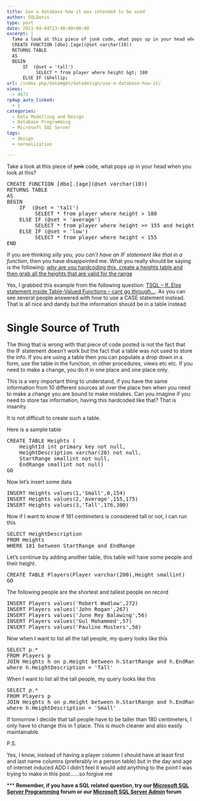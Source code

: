 ```yaml
---
title: Use a database how it was intended to be used
author: SQLDenis
type: post
date: 2011-04-04T23:40:00+00:00
excerpt: |
  Take a look at this piece of junk code, what pops up in your head when you look at this
  CREATE FUNCTION [dbo].[age](@set varchar(10))
  RETURNS TABLE
  AS
  BEGIN
      IF  (@set = 'tall')
           SELECT * from player where height &gt; 180
      ELSE IF (&hellip;
url: /index.php/datamgmt/datadesign/use-a-database-how-it/
views:
  - 4672
rp4wp_auto_linked:
  - 1
categories:
  - Data Modelling and Design
  - Database Programming
  - Microsoft SQL Server
tags:
  - design
  - normalization

---
```

Take a look at this piece of <del>junk</del> code, what pops up in your head when you look at this?

<pre>CREATE FUNCTION [dbo].[age](@set varchar(10))
RETURNS TABLE
AS
BEGIN
    IF  (@set = 'tall')
         SELECT * from player where height &gt; 180
    ELSE IF (@set = 'average')
         SELECT * from player where height &gt;= 155 and height <=175
    ELSE IF (@set = 'low')
         SELECT * from player where height < 155
END</pre>

If you are thinking _silly you, you can&#8217;t have an IF statement like that in a function_, then you have disappointed me. What you really should be saying is the following: [why are you hardcoding this, create a heights table and then grab all the heights that are valid for the range][1]

Yes, I grabbed this example from the following question: [TSQL &#8211; If..Else statement inside Table-Valued Functions &#8211; cant go through…][2]. As you can see several people answered with how to use a CASE statement instead. That is all nice and dandy but the information should be in a table instead

# Single Source of Truth

The thing that is wrong with that piece of code posted is not the fact that the IF statement doesn&#8217;t work but the fact that a table was not used to store the info. If you are using a table then you can populate a drop down in a form, use the table in the function, in other procedures, views etc etc. If you need to make a change, you do it in one place and one place only. 

This is a very important thing to understand, if you have the same information from 10 different sources all over the place hen when you need to make a change you are bound to make mistakes. Can you imagine if you need to store tax information, having this hardcoded like that? That is insanity.

It is not difficult to create such a table.
  
Here is a sample table

<pre>CREATE TABLE Heights (	
	HeightId int primary key not null,
	HeightDescription varchar(20) not null,
	StartRange smallint not null,
	EndRange smallint not null)
GO</pre>

Now let&#8217;s insert some data

<pre>INSERT Heights values(1,'Small',0,154)
INSERT Heights values(2,'Average',155,175)
INSERT Heights values(3,'Tall',176,300)</pre>

Now if I want to know if 181 centimeters is considered tall or not, I can run this

<pre>SELECT HeightDescription
FROM Heights
WHERE 181 between StartRange and EndRange</pre>

Let&#8217;s continue by adding another table, this table will have some people and their height. 

<pre>CREATE TABLE Players(Player varchar(200),Height smallint)
GO</pre>

The following people are the shortest and tallest people on record

<pre>INSERT Players values('Robert Wadlow',272)
INSERT Players values('John Rogan',267)
INSERT Players values('June Rey Balawing',56)
INSERT Players values('Gul Mohammed',57)
INSERT Players values('Pauline Musters',58)</pre>

Now when I want to list all the tall people, my query looks like this

<pre>SELECT p.* 
FROM Players p 
JOIN Heights h on p.Height between h.StartRange and h.EndRange
where h.HeightDescription = 'Tall'</pre>

When I want to list all the tall people, my query looks like this

<pre>SELECT p.* 
FROM Players p 
JOIN Heights h on p.Height between h.StartRange and h.EndRange
where h.HeightDescription = 'Small'</pre>

If tomorrow I decide that tall people have to be taller than 180 centimeters, I only have to change this in 1 place. This is much cleaner and also easily maintainable.

P.S.
  
Yes, I know, instead of having a player column I should have at least first and last name columns (preferably in a person table) but in the day and age of internet induced ADD I didn&#8217;t feel it would add anything to the point I was trying to make in this post&#8230;&#8230;so forgive me

\*** **Remember, if you have a SQL related question, try our [Microsoft SQL Server Programming][3] forum or our [Microsoft SQL Server Admin][4] forum**<ins></ins>

 [1]: http://stackoverflow.com/questions/5544269/tsql-if-else-statement-inside-table-valued-functions-cant-go-through/5544320#5544320
 [2]: http://stackoverflow.com/questions/5544269/tsql-if-else-statement-inside-table-valued-functions-cant-go-through
 [3]: http://forum.lessthandot.com/viewforum.php?f=17
 [4]: http://forum.lessthandot.com/viewforum.php?f=22